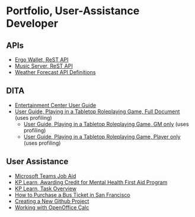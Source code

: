 # Portfolio, User-Assistance Developer

## APIs
* [Ergo Wallet, ReST API](https://github.com/devonapple/ergo_wiki/blob/master/Ergo-REST-API_temp.md)
* [Music Server, ReST API](https://github.com/devonapple/Technical-Writing-Portfolio/blob/master/docs/Sample_DevonApple_MusicAPI_20190606.pdf)
* [Weather Forecast API Definitions](https://github.com/devonapple/Technical-Writing-Portfolio/blob/master/docs/Sample_DevonApple_forecast.md)


## DITA
* [Entertainment Center User Guide](https://github.com/devonapple/JPDocu-TechnicalWriting-20190731/blob/master/docs/DITA_Assignment_20190806.pdf "Entertainment Center User Guide")
* [User Guide, Playing in a Tabletop Roleplaying Game, Full Document](https://github.com/devonapple/Technical-Writing-Portfolio/blob/master/docs/userguide_TTRPG_fullprint_20190830.pdf) (uses profiling)
    * [User Guide, Playing in a Tabletop Roleplaying Game, GM only](https://github.com/devonapple/Technical-Writing-Portfolio/blob/master/docs/userguide_TTRPG_GMonly_20190830.pdf) (uses profiling)
    * [User Guide, Playing in a Tabletop Roleplaying Game, Player only](https://github.com/devonapple/Technical-Writing-Portfolio/blob/master/docs/userguide_TTRPG_playeronly_20190830.pdf) (uses profiling)

## User Assistance
* [Microsoft Teams Job Aid](https://github.com/devonapple/Technical-Writing-Portfolio/blob/master/docs/Sample_DevonApple_MicrosoftTeamsJobAid_20190610.pdf "Microsoft Teams Job Aid")
* [KP Learn, Awarding Credit for Mental Health First Aid Program](https://github.com/devonapple/Technical-Writing-Portfolio/blob/master/docs/Sample_DevonApple_KPLearn_AwardCreditMHFA_20190726.pdf "KP Learn, Awarding Credit for Mental Health First Aid Program")
* [KP Learn, Task Overview](https://github.com/devonapple/Technical-Writing-Portfolio/blob/master/docs/Sample_DevonApple_KPLearn_TaskOverview_20190726.pdf "KP Learn, Task Overview")
* [How to Purchase a Bus Ticket in San Francisco](https://github.com/devonapple/JPDocu-TechnicalWriting-20190731/wiki/How-to-Purchase-a-Bus-Ticket-in-San-Francisco "How to Purchase a Bus Ticket in San Francisco")
* [Creating a New Github Project](https://github.com/devonapple/JPDocu-TechnicalWriting-20190731/wiki/Creating-a-new-Github-project "Creating a New Github Project")
* [Working with OpenOffice Calc](https://github.com/devonapple/Technical-Writing-Portfolio/wiki/Working-with-OpenOffice-Calc "Working with OpenOffice Calc")
